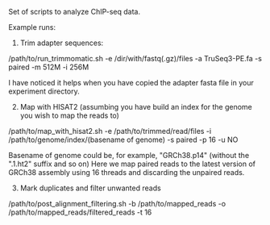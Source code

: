 Set of scripts to analyze ChIP-seq data.

Example runs:

1) Trim adapter sequences:

/path/to/run_trimmomatic.sh -e /dir/with/fastq(.gz)/files -a TruSeq3-PE.fa -s paired -m 512M -i 256M

I have noticed it helps when you have copied the adapter fasta file in your experiment directory.

2) Map with HISAT2 (assumbing you have build an index for the genome you wish to map the reads to)

/path/to/map_with_hisat2.sh -e /path/to/trimmed/read/files -i /path/to/genome/index/(basename of genome) -s paired -p 16 -u NO

Basename of genome could be, for example, "GRCh38.p14" (without the ".1.ht2" suffix and so on)
Here we map paired reads to the latest version of GRCh38 assembly using 16 threads and discarding the unpaired reads.

3) Mark duplicates and filter unwanted reads

/path/to/post_alignment_filtering.sh -b /path/to/mapped_reads -o /path/to/mapped_reads/filtered_reads -t 16

